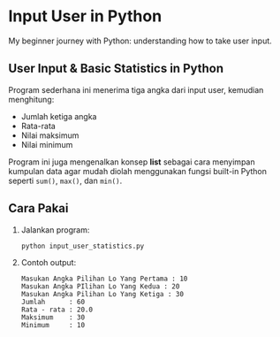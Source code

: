 # Input User in Python

My beginner journey with Python: understanding how to take user input.

## User Input & Basic Statistics in Python

Program sederhana ini menerima tiga angka dari input user, kemudian menghitung:

- Jumlah ketiga angka  
- Rata-rata  
- Nilai maksimum  
- Nilai minimum  

Program ini juga mengenalkan konsep **list** sebagai cara menyimpan kumpulan data agar mudah diolah menggunakan fungsi built-in Python seperti `sum()`, `max()`, dan `min()`.

## Cara Pakai

1. Jalankan program:  
   ```bash
   python input_user_statistics.py

2. Contoh output:
   ```
   Masukan Angka Pilihan Lo Yang Pertama : 10
   Masukan Angka PIlihan Lo Yang Kedua : 20
   Masukan Angka Pilihan Lo Yang Ketiga : 30
   Jumlah      : 60
   Rata - rata : 20.0
   Maksimum    : 30
   Minimum     : 10
